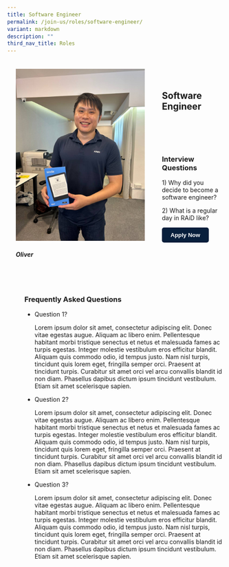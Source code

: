 ```yaml
---
title: Software Engineer
permalink: /join-us/roles/software-engineer/
variant: markdown
description: ""
third_nav_title: Roles
---
```

<style>
  .custom-container {
    display: flex;
    flex-wrap: wrap;
    gap: 20px;
    justify-content: center;
    padding: 20px;
  }

  .custom-card {
    overflow: hidden;
    transition: box-shadow 0.3s;
    width: 100%;
    max-width: 300px;
  }

  .custom-card img {
    width: 100%;
    height: auto;
  }

  .side-container {
    display: flex;
    flex-direction: column;
    gap: 20px;
    flex: 1;
  }

  .heading-container,
  .interview-container,
  .faq-container {
    padding: 20px;
    width: 100%;
  }

  .custom-button {
    background-color: #081f3c;
    color: #fff;
    font-weight: 600; 
    padding: 10px 20px;
    border: none;
    border-radius: 5px;
    cursor: pointer;
    transition: background-color 0.3s;
	  margin-right: auto;
  }

  .custom-button:hover {
    background-color: #050c16; 
  }
</style>

<div class="container mt-4 custom-container">

  <div class="custom-card col-md-6">
    <img alt="Software Engineer's Image" src="/images/photo_6080323418298889126_y.jpg">
    <div class="card-body">
      <h5 class="card-title has-text-centered">Oliver</h5>
    </div>
  </div>

  <div class="side-container col-md-6">
    <div class="heading-container">
      <h2 class="has-text-centered">Software Engineer</h2>
    </div>
    <div class="interview-container">
      <h3>Interview Questions</h3>
			<p>1) Why did you decide to become a software engineer?</p>
      <p>2) What is a regular day in RAiD like?</p>
      <button class="custom-button">Apply Now</button>
    </div>
  </div>

  <div class="col-md-12">
    <div class="faq-container">
      <h3>Frequently Asked Questions</h3>
      <ul>
        <li>Question 1?</li>
				<p>Lorem ipsum dolor sit amet, consectetur adipiscing elit. Donec vitae egestas augue. Aliquam ac libero enim. Pellentesque habitant morbi tristique senectus et netus et malesuada fames ac turpis egestas. Integer molestie vestibulum eros efficitur blandit. Aliquam quis commodo odio, id tempus justo. Nam nisl turpis, tincidunt quis lorem eget, fringilla semper orci. Praesent at tincidunt turpis. Curabitur sit amet orci vel arcu convallis blandit id non diam. Phasellus dapibus dictum ipsum tincidunt vestibulum. Etiam sit amet scelerisque sapien.</p>
        <li>Question 2?</li>
				<p>Lorem ipsum dolor sit amet, consectetur adipiscing elit. Donec vitae egestas augue. Aliquam ac libero enim. Pellentesque habitant morbi tristique senectus et netus et malesuada fames ac turpis egestas. Integer molestie vestibulum eros efficitur blandit. Aliquam quis commodo odio, id tempus justo. Nam nisl turpis, tincidunt quis lorem eget, fringilla semper orci. Praesent at tincidunt turpis. Curabitur sit amet orci vel arcu convallis blandit id non diam. Phasellus dapibus dictum ipsum tincidunt vestibulum. Etiam sit amet scelerisque sapien.</p>
        <li>Question 3?</li>
				<p>Lorem ipsum dolor sit amet, consectetur adipiscing elit. Donec vitae egestas augue. Aliquam ac libero enim. Pellentesque habitant morbi tristique senectus et netus et malesuada fames ac turpis egestas. Integer molestie vestibulum eros efficitur blandit. Aliquam quis commodo odio, id tempus justo. Nam nisl turpis, tincidunt quis lorem eget, fringilla semper orci. Praesent at tincidunt turpis. Curabitur sit amet orci vel arcu convallis blandit id non diam. Phasellus dapibus dictum ipsum tincidunt vestibulum. Etiam sit amet scelerisque sapien.</p>
      </ul>
    </div>
  </div>

</div>